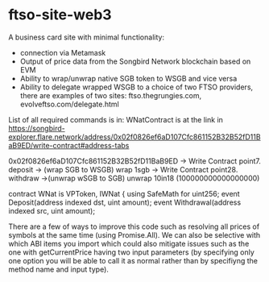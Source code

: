 # ftso-site-web3

A business card site with minimal functionality: 
- connection via Metamask
- Output of price data from the Songbird Network blockchain based on EVM
- Ability to wrap/unwrap native SGB token to WSGB and vice versa
- Ability to delegate wrapped WSGB to a choice of two FTSO providers, there are examples of two sites: 
  ftso.thegrungies.com, evolveftso.com/delegate.html


List of all required commands is in:
WNatContract is at the link in https://songbird-explorer.flare.network/address/0x02f0826ef6aD107Cfc861152B32B52fD11BaB9ED/write-contract#address-tabs

0x02f0826ef6aD107Cfc861152B32B52fD11BaB9ED → Write Contract point7. deposit → (wrap SGB to WSGB) wrap 1sgb
→ Write Contract point28. withdraw →(unwrap wSGB to SGB) unwrap 10in18 (100000000000000000)

contract WNat is VPToken, IWNat {
using SafeMath for uint256;
event Deposit(address indexed dst, uint amount);
event Withdrawal(address indexed src, uint amount);

There are a few of ways to improve this code such as resolving all prices of symbols at the same time (using Promise.All). We can also be selective with which ABI items you import which could also mitigate issues such as the one with getCurrentPrice having two input parameters (by specifying only one option you will be able to call it as normal rather than by specifiyng the method name and input type).
